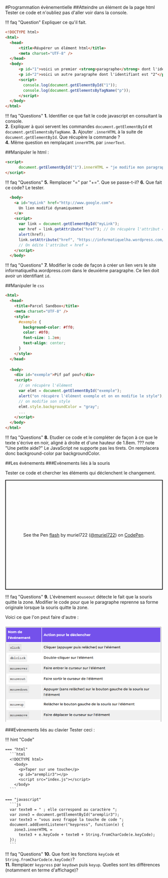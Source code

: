 #Programmation évènementielle
##Atteindre un élément de la page html
Tester ce code et n'oubliez pas d'aller voir dans la console.  

!!! faq "Question"
    Expliquer ce qu'il fait.

```html
<!DOCTYPE html>
<html>
  <head>
      <title>Réupérer un élément html</title>
      <meta charset="UTF-8" />
  </head>
  <body>
      <p id="1">voici un premier <strong>paragraphe</strong> dont l'identifiant est "1"</p>
      <p id="2">voici un autre paragraphe dont l'identifiant est "2"</p>
      <script>
        console.log(document.getElementById("1"));
        console.log(document.getElementsByTagName("p"));
      </script>
  </body>
</html>
```

!!! faq "Questions"
    **1.** Identifier ce que fait le code javascript en consultant la console.  
		**2.** Expliquer à quoi servent les commandes `document.getElementById` et `document.getElementsByTagName`. 
		**3.** Ajouter `.innerHTML` à la suite de `document.getElementById`. Que récupère la commande ?  
		**4.** Même question en remplaçant `innerHTML` par `innerText`. 

##Manipuler le html :
```html
<script>
      document.getElementById("1").innerHTML = "je modifie mon paragraphe";
</script>
```
!!! faq "Questions"
    **5.** Remplacer "=" par "+=". Que se passe-t-il?
    **6.** Que fait ce code? Le tester.

```html
  <body>
    <a id="myLink" href="http://www.google.com">
      Un lien modifié dynamiquement
    </a>
    <script>
      var link = document.getElementById("myLink");
      var href = link.getAttribute("href"); // On récupère l'attribut « href »
      alert(href);
      link.setAttribute("href", "https://informatiquelha.wordpress.com/");
      // On édite l'attribut « href »
    </script>
  </body>
```

!!! faq "Questions"
    **7.** Modifier le code de façon à créer un lien vers le site informatiquelha.wordpress.com dans le deuxième paragraphe. Ce lien doit avoir un identifiant `id`.

##Manipuler le `css`
```html
<html>
  <head>
    <title>Parcel Sandbox</title>
    <meta charset="UTF-8" />
    <style>
      #exemple {
        background-color: #ff0;
        color: #0f0;
        font-size: 1.2em;
        text-align: center;
      }
    </style>
  </head>

  <body>
    <div id="exemple">Pif paf pouf</div>
    <script>
      // on récupère l'élément
      var elmt = document.getElementById("exemple");
      alert("on récupère l'élément exemple et on en modifie le style");
      // on modifie son style
      elmt.style.backgroundColor = "gray";
      ...
    </script>
  </body>
</html>
```

!!! faq "Questions"
    **8.** Etudier ce code et le compléter de façon à ce que le texte s'écrive en noir, aligné à droite et d'une hauteur de 1.8em.
    ??? note "Une petite aide?"
        Le JavaScript ne supporte pas les tirets. On remplacera donc background-color par backgroundColor.  

##Les évènements
###Evènements liés à la souris

Tester ce code et chercher les éléments qui déclenchent le changement.

<p class="codepen" data-height="350" data-theme-id="dark" data-default-tab="html,result" data-user="muriel722" data-slug-hash="xxZPJyx" style="height: 350px; box-sizing: border-box; display: flex; align-items: center; justify-content: center; border: 2px solid; margin: 1em 0; padding: 1em;" data-pen-title="flash">
  <span>See the Pen <a href="https://codepen.io/muriel722/pen/xxZPJyx">
  flash</a> by muriel722 (<a href="https://codepen.io/muriel722">@muriel722</a>)
  on <a href="https://codepen.io">CodePen</a>.</span>
</p>
<script async src="https://static.codepen.io/assets/embed/ei.js"></script>


!!! faq "Questions"
    **9.** L'évènement `mouseout` détecte le fait que la souris quitte la zone. Modifier le code pour que le paragraphe reprenne sa forme originale lorsque la souris quitte la zone.  

Voici ce que l'on peut faire d'autre :

<img src="../src/evt_souris.png" alt="évènements liés à la souris"></p>

###Evènements liés au clavier
Tester ceci :

!!! hint "Code"  

    === "html"
      ```html
      <!DOCTYPE html>
        <body>
          <p>Taper sur une touche</p>
          <p id="aremplir3"></p>
          <script src="index.js"></script>
        </body>
      ```

    === "javascript"
      ```js
      var texte0 = " ; elle correspond au caractère ";
      var zone3 = document.getElementById("aremplir3");
      var texte3 = "vous avez frappé la touche de code ";
      document.addEventListener("keypress", function(e) {
        zone3.innerHTML =
          texte3 + e.keyCode + texte0 + String.fromCharCode(e.keyCode);
      });
      ```


!!! faq "Questions"
    **10.** Que font les fonctions `keyCode` et `String.fromCharCode(e.keyCode)`?  
    **11.** Remplacer `keypress` par `keydown` puis `keyup`. Quelles sont les différences (notamment en terme d'affichage)?  






